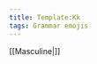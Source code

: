 ```yaml
---
title: Template:Kk
tags: Grammar emojis
---
```


[[Masculine|<span title="Masculine (karlkyn)" class='emoji masculine singular'></span>]]<noinclude>

</noinclude>